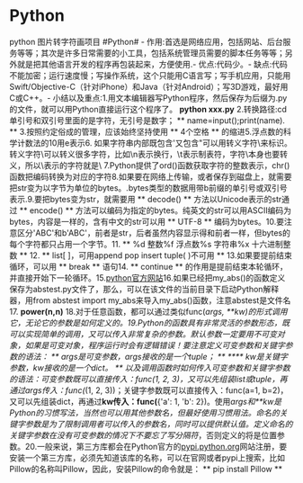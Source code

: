 # Python
python 图片转字符画项目
#Python# -  作用:首选是网络应用，包括网站、后台服务等等；其次是许多日常需要的小工具，包括系统管理员需要的脚本任务等等；另外就是把其他语言开发的程序再包装起来，方便使用.- 优点:代码少。- 缺点:代码不能加密；运行速度慢；写操作系统，这个只能用C语言写；写手机应用，只能用Swift/Objective-C（针对iPhone）和Java（针对Android）；写3D游戏，最好用C或C++。- 小结以及重点:1.用文本编辑器写Python程序，然后保存为后缀为.py的文件，就可以用Python直接运行这个程序了。   **python xxx.py** 2.转换路径:cd 单引号和双引号里面的是字符，无引号是数字； ** name=input();print(name). ** 3.按照约定俗成的管理，应该始终坚持使用 ** 4个空格 ** 的缩进5.浮点数的科学计数法的10用e表示6. 如果字符串内部既包含'又包含"可以用转义字符\来标识。转义字符\可以转义很多字符，比如\n表示换行，\t表示制表符，字符\本身也要转义，所以\\表示的字符就是\ 7.Python提供了ord()函数获取字符的整数表示，chr()函数把编码转换为对应的字符8.如果要在网络上传输，或者保存到磁盘上，就需要把str变为以字节为单位的bytes。.bytes类型的数据用带b前缀的单引号或双引号表示.9.要把bytes变为str，就需要用 ** decode() ** 方法以Unicode表示的str通过 ** encode() ** 方法可以编码为指定的bytes。纯英文的str可以用ASCII编码为bytes，内容是一样的，含有中文的str可以用 ** UTF-8 ** 编码为bytes。10.要注意区分'ABC'和b'ABC'，前者是str，后者虽然内容显示得和前者一样，但bytes的每个字符都只占用一个字节。11. ** %d  整数%f 浮点数%s 字符串%x 十六进制整数 ** 12. ** list[  ]，可用append pop insert  tuple(  )不可用 ** 13.如果要提前结束循环，可以用 ** break ** 语句14. ** continue ** 的作用是提前结束本轮循环，并直接开始下一轮循环。15.[python官方网站](http://docs.python.org/3/library/functions.html#abs)16.如果已经把my_abs()的函数定义保存为abstest.py文件了，那么，可以在该文件的当前目录下启动Python解释器，用from abstest import my_abs来导入my_abs()函数，注意abstest是文件名17. **power(n,n)** 18.对于任意函数，都可以通过类似func(*args, **kw)的形式调用它，无论它的参数是如何定义的。19.Python的函数具有非常灵活的参数形态，既可以实现简单的调用，又可以传入非常复杂的参数。默认参数一定要用不可变对象，如果是可变对象，程序运行时会有逻辑错误！要注意定义可变参数和关键字参数的语法： ** *args是可变参数，args接收的是一个tuple； **  **** kw是关键字参数，kw接收的是一个dict。 ** 以及调用函数时如何传入可变参数和关键字参数的语法：可变参数既可以直接传入：func(1, 2, 3)，又可以先组装list或tuple，再通过*args传入：func(*(1, 2, 3))；关键字参数既可以直接传入：func(a=1, b=2)，又可以先组装dict，再通过**kw传入：func(**{'a': 1, 'b': 2})。使用*args和**kw是Python的习惯写法，当然也可以用其他参数名，但最好使用习惯用法。命名的关键字参数是为了限制调用者可以传入的参数名，同时可以提供默认值。定义命名的关键字参数在没有可变参数的情况下不要忘了写分隔符*，否则定义的将是位置参数。20.一般来说，第三方库都会在Python官方的[pypi.python.org](pypi.python.org)网站注册，要安装一个第三方库，必须先知道该库的名称，可以在官网或者pypi上搜索，比如Pillow的名称叫Pillow，因此，安装Pillow的命令就是： ** pip install Pillow ** 
